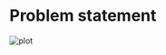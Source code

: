# Problem statement
![plot](https://user-images.githubusercontent.com/89587573/176404711-00788285-a8c7-48ef-b37b-d01e1798cc58.png)
